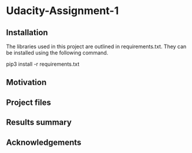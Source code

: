 # Udacity-Assignment-1
 
## Installation

The libraries used in this project are outlined in requirements.txt. They can be installed using the following command.

pip3 install -r requirements.txt

## Motivation

## Project files

## Results summary

## Acknowledgements
